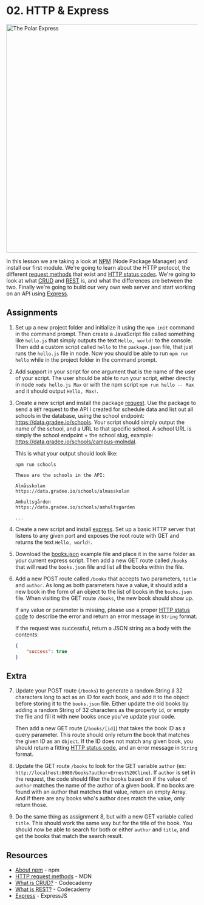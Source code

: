 # 02. HTTP & Express
<img src="https://media.giphy.com/media/uHbhiOYP7mduE/giphy.gif" alt="The Polar Express" width="600">

In this lesson we are taking a look at [NPM](https://npmjs.org) (Node Package Manager) and install our first module. We're going to learn about the HTTP protocol, the different [request methods](https://developer.mozilla.org/en-US/docs/Web/HTTP/Methods) that exist and [HTTP status codes](https://en.wikipedia.org/wiki/List_of_HTTP_status_codes). We're going to look at what [CRUD](https://www.codecademy.com/articles/what-is-crud) and [REST](https://www.codecademy.com/articles/what-is-rest) is, and what the differences are between the two. Finally we're going to build our very own web server and start working on an API using [Express](https://expressjs.com/).

## Assignments

1.
    Set up a new project folder and initialize it using the `npm init` command in the command prompt. Then create a JavaScript file called something like `hello.js` that simply outputs the text `Hello, world!` to the console. Then add a custom script called `hello` to the `package.json` file, that just runs the `hello.js` file in node. Now you should be able to run `npm run hello` while in the project folder in the command prompt.

2.
    Add support in your script for one argument that is the name of the user of your script. The user should be able to run your script, either directly in node `node hello.js Max` or with the npm script `npm run hello -- Max` and it should output `Hello, Max!`.

3.
    Create a new script and install the package [request](https://www.npmjs.com/package/request). Use the package to send a `GET` request to the API I created for schedule data and list out all schools in the database, using the school endpoint: https://data.gradee.io/schools. Your script should simply output the name of the school, and a URL to that specific school. A school URL is simply the school endpoint + the school slug, example: https://data.gradee.io/schools/campus-molndal.

    This is what your output should look like:
    ```
    npm run schools

    These are the schools in the API:

    Almåsskolan
    https://data.gradee.io/schools/almasskolan

    Amhultsgården
    https://data.gradee.io/schools/amhultsgarden

    ...
    ```

4.
    Create a new script and install [express](https://www.npmjs.com/package/express). Set up a basic HTTP server that listens to any given port and exposes the root route with GET and returns the text `Hello, world!`.

5.
    Download the [books.json](https://raw.githubusercontent.com/themaxsandelin/wsp2/master/02.%20HTTP%20%26%20Express/examples/books.json) example file and place it in the same folder as your current express script. Then add a new GET route called `/books` that will read the `books.json` file and list all the books within the file.

6.
    Add a new POST route called `/books` that accepts two parameters, `title` and `author`. As long as both parameters have a value, it should add a new book in the form of an object to the list of books in the `books.json` file. When visiting the GET route `/books`, the new book should show up.

    If any value or parameter is missing, please use a proper [HTTP status code](https://en.wikipedia.org/wiki/List_of_HTTP_status_codes) to describe the error and return an error message in `String` format.

    If the request was successful, return a JSON string as a body with the contents:
    ```JSON
    {
        "success": true
    }
    ```

## Extra

7.
    Update your POST route (`/books`) to generate a random String á 32 characters long to act as an ID for each book, and add it to the object before storing it to the `books.json` file. Either update the old books by adding a random String of 32 characters as the property `id`, or empty the file and fill it with new books once you've update your code.

    Then add a new GET route (`/books/[id]`) that takes the book ID as a query parameter. This route should only return the book that matches the given ID as an `Object`. If the ID does not match any given book, you should return a fitting [HTTP status code](https://en.wikipedia.org/wiki/List_of_HTTP_status_codes), and an error message in `String` format.

8.
    Update the GET route `/books` to look for the GET variable `author` (ex: `http://localhost:8080/books?author=Ernest%20Cline`). If `author` is set in the request, the code should filter the books based on if the value of `author` matches the name of the author of a given book. If no books are found with an author that matches that value, return an empty Array. And if there are any books who's author does match the value, only return those.

9.
    Do the same thing as assignment 8, but with a new GET variable called `title`. This should work the same way but for the title of the book. You should now be able to search for both or either `author` and `title`, and get the books that match the search result.

## Resources

- [About npm](https://www.npmjs.com/about) - npm
- [HTTP request methods](https://developer.mozilla.org/en-US/docs/Web/HTTP/Methods) - MDN
- [What is CRUD?](https://www.codecademy.com/articles/what-is-crud) - Codecademy
- [What is REST?](https://www.codecademy.com/articles/what-is-rest) - Codecademy
- [Express](https://expressjs.com/) - ExpressJS
